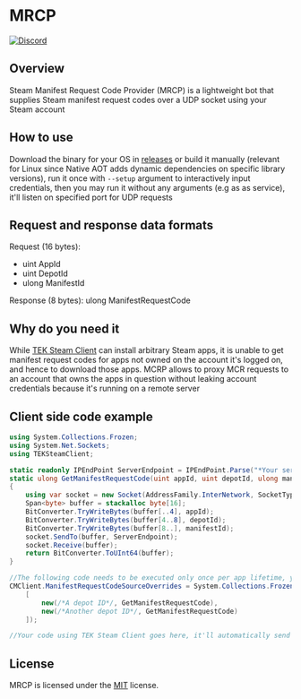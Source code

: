 # MRCP
[![Discord](https://img.shields.io/discord/937821572285206659?style=flat-square&label=Discord&logo=discord&logoColor=white&color=7289DA)](https://discord.com/servers/teknology-hub-937821572285206659)

## Overview

Steam Manifest Request Code Provider (MRCP) is a lightweight bot that supplies Steam manifest request codes over a UDP socket using your Steam account

## How to use

Download the binary for your OS in [releases](https://github.com/Nuclearistt/MRCP/releases) or build it manually (relevant for Linux since Native AOT adds dynamic dependencies on specific library versions), run it once with `--setup` argument to interactively input credentials, then you may run it without any arguments (e.g as as service), it'll listen on specified port for UDP requests

## Request and response data formats

Request (16 bytes):
+ uint AppId
+ uint DepotId
+ ulong ManifestId

Response (8 bytes): ulong ManifestRequestCode

## Why do you need it

While [TEK Steam Client](https://github.com/Nuclearistt/TEKSteamClient) can install arbitrary Steam apps, it is unable to get manifest request codes for apps not owned on the account it's logged on, and hence to download those apps. MCRP allows to proxy MCR requests to an account that owns the apps in question without leaking account credentials because it's running on a remote server

## Client side code example

```cs
using System.Collections.Frozen;
using System.Net.Sockets;
using TEKSteamClient;

static readonly IPEndPoint ServerEndpoint = IPEndPoint.Parse("*Your server IP*:*MRCP Port*");
static ulong GetManifestRequestCode(uint appId, uint depotId, ulong manifestId)
{
	using var socket = new Socket(AddressFamily.InterNetwork, SocketType.Dgram, ProtocolType.Udp); //May make it a static singleton
	Span<byte> buffer = stackalloc byte[16];
	BitConverter.TryWriteBytes(buffer[..4], appId);
	BitConverter.TryWriteBytes(buffer[4..8], depotId);
	BitConverter.TryWriteBytes(buffer[8..], manifestId);
	socket.SendTo(buffer, ServerEndpoint);
	socket.Receive(buffer);
	return BitConverter.ToUInt64(buffer);
}

//The following code needs to be executed only once per app lifetime, you may put it in the beginning of Main method
CMClient.ManifestRequestCodeSourceOverrides = System.Collections.Frozen.FrozenDictionary.ToFrozenDictionary((IEnumerable<KeyValuePair<uint, Func<uint, uint, ulong, ulong>>>)
	[
		new(/*A depot ID*/, GetManifestRequestCode),
		new(/*Another depot ID*/, GetManifestRequestCode)
	]);

//Your code using TEK Steam Client goes here, it'll automatically send requests to MRCP when needed
```

## License

MRCP is licensed under the [MIT](https://github.com/Nuclearistt/MRCP/blob/main/LICENSE) license.